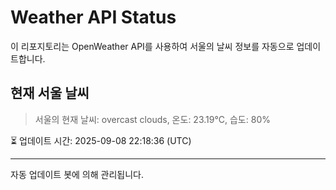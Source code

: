 
# Weather API Status

이 리포지토리는 OpenWeather API를 사용하여 서울의 날씨 정보를 자동으로 업데이트합니다.

## 현재 서울 날씨
> 서울의 현재 날씨: overcast clouds, 온도: 23.19°C, 습도: 80%

⏳ 업데이트 시간: 2025-09-08 22:18:36 (UTC)

---
자동 업데이트 봇에 의해 관리됩니다.
